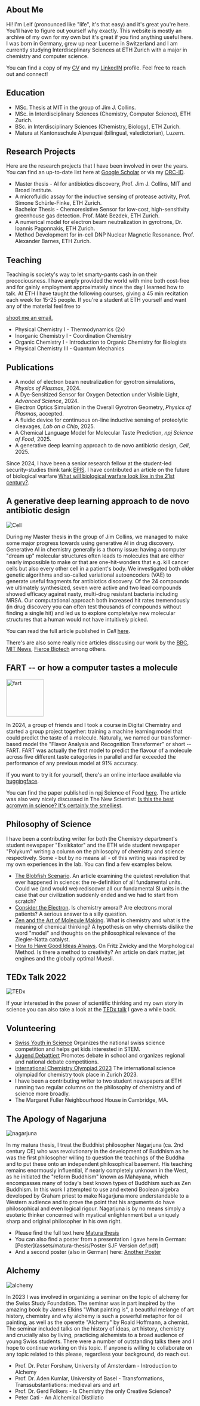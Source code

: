 ## About Me
Hi! I'm Leif (pronounced like "life", it's that easy) and it's great you're here. You'll have to figure out yourself why exactly. This website is mostly an archive of my own for my own but it's great if you find anything useful here. I was born in Germany, grew up near Lucerne in Switzerland and I am currently studying Interdiscplinary Sciences at ETH Zurich with a major in chemistry and computer science. 

You can find a copy of my [CV](assets/img/CV_Sieben_Leif.pdf) and my [LinkedIN](https://www.linkedin.com/in/leif-sieben-a694701b7/) profile. Feel free to reach out and connect!

## Education 
- MSc. Thesis at MIT in the group of Jim J. Collins. 
- MSc. in Interdisciplinary Sciences (Chemistry, Computer Science), ETH Zurich.
- BSc. in Interdisciplinary Sciences (Chemistry, Biology), ETH Zurich.
- Matura at Kantonsschule Alpenquai (bilingual, valedictorian), Luzern. 

## Research Projects
Here are the research projects that I have been involved in over the years. You can find an up-to-date list here at [Google Scholar](https://scholar.google.com/citations?user=JoZlcK0AAAAJ&hl=en&oi=ao) or via my [ORC-ID](https://orcid.org/0009-0002-9990-4896). 

- Master thesis - AI for antibiotics discovery, Prof. Jim J. Collins, MIT and Broad Institute. 
- A microfluidic assay for the inductive sensing of protease activity, Prof. Simone Schürle-Finke, ETH Zurich. 
- Bachelor Thesis - Chemoresistive Sensor for low-cost, high-sensitivity greenhouse gas detection. Prof. Máté Bezdek, ETH Zurich. 
- A numerical model for electron beam neutralization in gyrotrons, Dr. Ioannis Pagonnakis, ETH Zurich.
- Method Development for in-cell DNP Nuclear Magnetic Resonance. Prof. Alexander Barnes, ETH Zurich.

## Teaching
Teaching is society's way to let smarty-pants cash in on their precociousness. I have amply provided the world with mine both cost-free and for gainly employment approximately since the day I learned how to talk. At ETH I have taught the following courses, giving a 45 min recitation each week for 15-25 people. If you're a student at ETH yourself and want any of the material feel free to <p><a href="mailto:leif.sieben@outlook.com">shoot me an email.</a></p>

- Physical Chemistry I - Thermodynamics (2x)
- Inorganic Chemistry I - Coordination Chemistry
- Organic Chemistry I - Introduction to Organic Chemistry for Biologists
- Physical Chemistry III - Quantum Mechanics

## Publications 
- A model of electron beam neutralization for gyrotron simulations, *Physics of Plasmas*, 2024.
- A Dye‐Sensitized Sensor for Oxygen Detection under Visible Light, *Advanced Science*, 2024.
- Electron Optics Simulation in the Overall Gyrotron Geometry, *Physics of Plasmas*, accepted.
- A fluidic device for continuous on-line inductive sensing of proteolytic cleavages, *Lab on a Chip*, 2025.
- A Chemical Language Model for Molecular Taste Prediction, *npj Science of Food*, 2025.
- A generative deep learning approach to de novo antibiotic design, *Cell*, 2025. 

Since 2024, I have been a senior research fellow at the student-led security-studies think tank [EPIS](https://www.epis-thinktank.de/). I have contributed an article on the future of biological warfare [What will biological warfare look like in the 21st century?](https://www.epis-thinktank.de/magazine/4/1).

## A generative deep learning approach to de novo antibiotic design

![Cell](assets/img/krishnan_graph_abstract.jpg)

During my Master thesis in the group of Jim Collins, we managed to make some major progress towards using generative AI in drug discovery. Generative AI in chemistry generally is a thorny issue: having a computer "dream up" molecular structures often leads to molecules that are either nearly impossible to make or that are one-hit-wonders that e.g. kill cancer cells but also every other cell in a patient's body. We investigated both older genetic algorithms and so-called variational autoencoders (VAE) to generate useful fragments for antibiotics discovery. Of the 24 compounds we ultimately synthesized, seven were active and two lead compounds showed efficacy against nasty, multi-drug resistant bacteria including MRSA. Our computational approach both increased hit rates tremendously (in drug discovery you can often test thousands of compounds without finding a single hit) and led us to explore completelye new molecular structures that a human would not have intuitively picked. 

You can read the full article published in *Cell* [here](https://doi.org/10.1016/j.cell.2025.07.033).

There's are also some really nice articles disscusing our work by the [BBC](https://www.bbc.com/news/articles/cgr94xxye2lo), [MIT News](https://news.mit.edu/2025/using-generative-ai-researchers-design-compounds-kill-drug-resistant-bacteria-0814), [Fierce Biotech](https://www.fiercebiotech.com/research/deep-learning-generative-ai-models-build-new-antibiotics-starting-single-atom) among others. 

## FART -- or how a computer tastes a molecule 

<img src="assets/img/FART-logo.png" alt="fart" width="100"/>

In 2024, a group of friends and I took a course in Digital Chemistry and started a group project together: training a machine learning model that could predict the taste of a molecule. Naturally, we named our transformer-based model the "Flavor Analysis and Recognition Transformer" or short -- FART. FART was actually the first model to predict the flavour of a molecule across five different taste categories in parallel and far exceeded the performance of any previous model at 91% accuracy. 

If you want to try it for yourself, there's an online interface available via [huggingface](https://huggingface.co/spaces/FartLabs/FART).

You can find the paper published in npj Science of Food [here](https://doi.org/10.1038/s41538-025-00474-z). 
The article was also very nicely discussed in The New Scientist: [Is this the best acronym in science? It's certainly the smelliest](https://www.newscientist.com/article/mg26735562-500-is-this-the-best-acronym-in-science-its-certainly-the-smelliest/). 

## Philosophy of Science

I have been a contributing writer for both the Chemistry department's student newspaper "Exsikkator" and the ETH wide student newspaper "Polykum" writing a column on the philosophy of chemistry and science respectively. Some - but by no means all - of this writing was inspired by my own experiences in the lab. You can find a few examples below.

- [The Blobfish Scenario](assets/articles/Turbulent_Exsi_April23-4_TheBlobfishScenario.pdf). An article examining the quietest revolution that ever happened in science: the re-definition of all fundamental units. Could we (and would we) rediscover all our fundamental SI units in the case that our civilization suddenly ended and we had to start from scratch?
- [Consider the Electron](assets/articles/Toleranz_Exsi_Juni2023_ConsiderTheElectron.pdf). Is chemistry amoral? Are electrons moral patients? A serious answer to a silly question.
- [Zen and the Art of Molecule Making](assets/articles/Essenz_Exsi_Oktober2023_ZenAndTheArtOfMoleculeMaking.pdf). What is chemistry and what is the meaning of chemical thinking? A hypothesis on why chemists dislike the word "model" and thoughts on the philosophical relevance of the Ziegler-Natta catalyst.
- [How to Have Good Ideas Always](assets/articles/Trend_Exsi_December2023_HowToHaveGoodIdeasAlways.pdf). On Fritz Zwicky and the Morphological Method. Is there a method to creativity? An article on dark matter, jet engines and the globally optimal Muesli.

## TEDx Talk 2022
![TEDx](assets/img/Capture2.JPG)

If your interested in the power of scientific thinking and my own story in science you can also take a look at the [TEDx talk](https://www.youtube.com/watch?v=rql940dY1b4) I gave a while back.

## Volunteering
- [Swiss Youth in Science](https://sjf.ch/) Organizes the national swiss science competition and helps get kids interested in STEM.
- [Jugend Debattiert](https://yes.swiss/en/programmes/youth-debate) Promotes debate in school and organizes regional and national debate competitions.
- [International Chemistry Olympiad 2023](https://www.icho2023.ch/) The international science olympiad for chemistry took place in Zurich 2023.
- I have been a contributing writer to two student newspapers at ETH running two regular columns on the philosophy of chemistry and of science more broadly. 
- The Margaret Fuller Neighbourhood House in Cambridge, MA. 

## The Apology of Nagarjuna
![nagarjuna](assets/img/nagarjuna-cropped.jpg)

In my matura thesis, I treat the Buddhist philosopher Nagarjuna (ca. 2nd century CE) who was revolutionary in the development of Buddhism as he was the first philosopher willing to question the teachings of the Buddha and to put these onto an independent philosophical basement. His teaching remains enormously influential, if nearly completely unknown in the West, as he initiated the "reform Buddhism" known as Mahayana, which encompasses many of today's best known types of Buddhism such as Zen Buddhism. In this work I attempted to use and extend Boolean algebra developed by Graham priest to make Nagarjuna more understandable to a Western audience and to prove the point that his arguments do have philosophical and even logical rigour. Nagarjuna is by no means simply a esoteric thinker concerned with mystical enlightenment but a uniquely sharp and original philosopher in his own right.

- Please find the full text here [Matura thesis](assets/matura-thesis/MA.pdf)
- You can also find a poster from a presentation I gave here in German: [Poster](assets/matura-thesis/Poster SJF Version def.pdf)
- And a second poster (also in German) here: [Another Poster](assets/matura-thesis/PosterFokusMA.pdf)

## Alchemy
![alchemy](assets/img/Flammarion.jpg)

In 2023 I was involved in organizing a seminar on the topic of alchemy for the Swiss Study Foundation. The seminar was in part inspired by the amazing book by James Elkins "What painting is", a beautiful melange of art history, chemistry and why alchemy is such a powerful metaphor for oil painting, as well as the operette "Alchemy" by Roald Hoffmann, a chemist. The seminar included talks on the history of ideas, art history, chemistry and crucially also by living, practicing alchemists to a broad audience of young Swiss students. There were a number of outstanding talks there and I hope to continue working on this topic. If anyone is willing to collaborate on any topic related to this please, regardless your background, do reach out.

- Prof. Dr. Peter Forshaw, University of Amsterdam - Introduction to Alchemy
- Prof. Dr. Aden Kumlar, University of Basel - Transformations, Transsubstantiations: medieval ars and art
- Prof. Dr. Gerd Folkers - Is Chemistry the only Creative Science?
- Peter Cati - An Alchemical Distillatio
